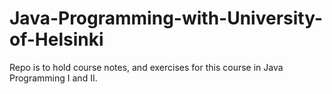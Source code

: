 # Java-Programming-with-University-of-Helsinki
Repo is to hold course notes, and exercises for this course in Java Programming I and II.

